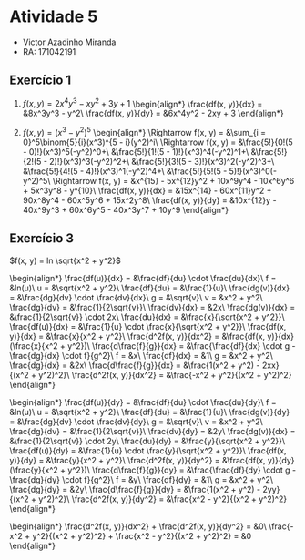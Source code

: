 # Atividade 5

- Victor Azadinho Miranda
- RA: 171042191

## Exercício 1

1. $f(x, y) = 2x^4y^3 - xy^2 + 3y + 1$
\begin{align*}
  \frac{df(x, y)}{dx} = &8x^3y^3 - y^2\\
  \frac{df(x, y)}{dy} = &6x^4y^2 - 2xy + 3
\end{align*}

2. $f(x, y) = (x^3 - y^2)^5$
\begin{align*}
  \Rightarrow f(x, y) = &\sum_{i = 0}^5\binom{5}{i}(x^3)^{5 - i}(y^2)^i\\
  \Rightarrow f(x, y) =
    &\frac{5!}{0!(5 - 0)!}(x^3)^5(-y^2)^0+\\
    &\frac{5!}{1!(5 - 1)!}(x^3)^4(-y^2)^1+\\
    &\frac{5!}{2!(5 - 2)!}(x^3)^3(-y^2)^2+\\
    &\frac{5!}{3!(5 - 3)!}(x^3)^2(-y^2)^3+\\
    &\frac{5!}{4!(5 - 4)!}(x^3)^1(-y^2)^4+\\
    &\frac{5!}{5!(5 - 5)!}(x^3)^0(-y^2)^5\\
  \Rightarrow f(x, y) = &x^{15} - 5x^{12}y^2 + 10x^9y^4 - 10x^6y^6 + 5x^3y^8 - y^{10}\\
  \frac{df(x, y)}{dx} = &15x^{14} - 60x^{11}y^2 + 90x^8y^4 - 60x^5y^6 + 15x^2y^8\\
  \frac{df(x, y)}{dy} = &10x^{12}y - 40x^9y^3 + 60x^6y^5 - 40x^3y^7 + 10y^9
\end{align*}

## Exercício 3

$f(x, y) = ln \sqrt{x^2 + y^2}$

\begin{align*}
  \frac{df(u)}{dx} = &\frac{df}{du} \cdot \frac{du}{dx}\\
  f = &ln(u)\\
  u = &\sqrt{x^2 + y^2}\\
  \frac{df}{du} = &\frac{1}{u}\\
  \frac{dg(v)}{dx} = &\frac{dg}{dv} \cdot \frac{dv}{dx}\\
  g = &\sqrt{v}\\
  v = &x^2 + y^2\\
  \frac{dg}{dv} = &\frac{1}{2\sqrt{v}}\\
  \frac{dv}{dx} = &2x\\
  \frac{dg(v)}{dx} = &\frac{1}{2\sqrt{v}} \cdot 2x\\
  \frac{du}{dx} = &\frac{x}{\sqrt{x^2 + y^2}}\\
  \frac{df(u)}{dx} = &\frac{1}{u} \cdot \frac{x}{\sqrt{x^2 + y^2}}\\
  \frac{df(x, y)}{dx} = &\frac{x}{x^2 + y^2}\\
  \frac{d^2f(x, y)}{dx^2} = &\frac{df(x, y)}{dx} (\frac{x}{x^2 + y^2})\\
  \frac{d\frac{f}{g}}{dx} = &\frac{\frac{df}{dx} \cdot g - \frac{dg}{dx} \cdot f}{g^2}\\
  f = &x\\
  \frac{df}{dx} = &1\\
  g = &x^2 + y^2\\
  \frac{dg}{dx} = &2x\\
  \frac{d\frac{f}{g}}{dx} = &\frac{1(x^2 + y^2) - 2xx}{(x^2 + y^2)^2}\\
  \frac{d^2f(x, y)}{dx^2} = &\frac{-x^2 + y^2}{(x^2 + y^2)^2}
\end{align*}

\begin{align*}
  \frac{df(u)}{dy} = &\frac{df}{du} \cdot \frac{du}{dy}\\
  f = &ln(u)\\
  u = &\sqrt{x^2 + y^2}\\
  \frac{df}{du} = &\frac{1}{u}\\
  \frac{dg(v)}{dy} = &\frac{dg}{dv} \cdot \frac{dv}{dy}\\
  g = &\sqrt{v}\\
  v = &x^2 + y^2\\
  \frac{dg}{dv} = &\frac{1}{2\sqrt{v}}\\
  \frac{dv}{dy} = &2y\\
  \frac{dg(v)}{dx} = &\frac{1}{2\sqrt{v}} \cdot 2y\\
  \frac{du}{dy} = &\frac{y}{\sqrt{x^2 + y^2}}\\
  \frac{df(u)}{dy} = &\frac{1}{u} \cdot \frac{y}{\sqrt{x^2 + y^2}}\\
  \frac{df(x, y)}{dy} = &\frac{y}{x^2 + y^2}\\
  \frac{d^2f(x, y)}{dy^2} = &\frac{df(x, y)}{dy} (\frac{y}{x^2 + y^2})\\
  \frac{d\frac{f}{g}}{dy} = &\frac{\frac{df}{dy} \cdot g - \frac{dg}{dy} \cdot f}{g^2}\\
  f = &y\\
  \frac{df}{dy} = &1\\
  g = &x^2 + y^2\\
  \frac{dg}{dy} = &2y\\
  \frac{d\frac{f}{g}}{dy} = &\frac{1(x^2 + y^2) - 2yy}{(x^2 + y^2)^2}\\
  \frac{d^2f(x, y)}{dy^2} = &\frac{x^2 - y^2}{(x^2 + y^2)^2}
\end{align*}

\begin{align*}
  \frac{d^2f(x, y)}{dx^2} + \frac{d^2f(x, y)}{dy^2} = &0\\
  \frac{-x^2 + y^2}{(x^2 + y^2)^2} + \frac{x^2 - y^2}{(x^2 + y^2)^2} = &0
\end{align*}
